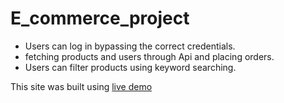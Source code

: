 # E_commerce_project
- Users can log in bypassing the correct credentials.
- fetching products and users through Api and placing orders.
- Users can filter products using keyword searching.


This site was built using [live demo](https://deluxe-kitten-2406d5.netlify.app/)


